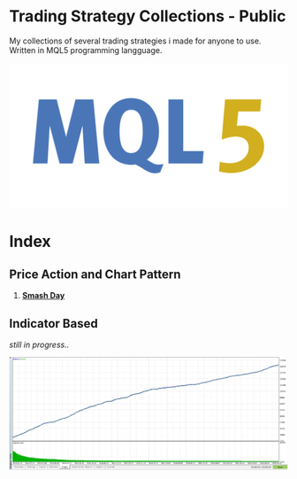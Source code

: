 # Trading Strategy Collections - Public
My collections of several trading strategies i made for anyone to use. Written in MQL5 programming langguage.

![](./mql5.png)

# Index
## Price Action and Chart Pattern
1. [__Smash Day__](https://github.com/handiko/TradingStrategy-Public/tree/main/Price%20Action%20and%20Chart%20Pattern/Smash%20Day)

## Indicator Based

_still in progress.._

![](./SimpleScalper_equity.png)
